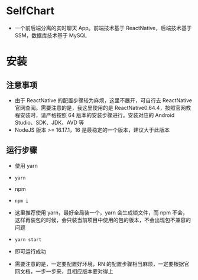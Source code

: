 # SelfChart

- 一个前后端分离的实时聊天 App。前端技术基于 ReactNative，后端技术基于 SSM，数据库技术基于 MySQL

# 安装

## 注意事项

- 由于 ReactNative 的配置步骤较为麻烦，这里不展开，可自行去 ReactNative 官网查阅。需要注意的是，我这里使用的是 ReactNative0.64.4，按照官网教程安装时，请严格按照 64 版本的安装步骤进行。安装对应的 Android Studio、SDK、JDK、AVD 等
- NodeJS 版本 >= 16.17.1，16 是最稳定的一个版本，建议大于此版本

## 运行步骤

- 使用 yarn

- ```git
  yarn
  ```

- npm

- ```git
  npm i
  ```

- 这里推荐使用 yarn，最好全局装一个，yarn 会生成锁文件，而 npm 不会，这样再装包的时候，会只装当前项目中使用的包的版本，不会出现包不兼容的问题

- ```git
  yarn start
  ```

- 即可运行成功

- 需要注意的是，一定要配置好环境，RN 的配置步骤相当麻烦，一定要根据官网文档，一步一步来，且相应版本要对得上
